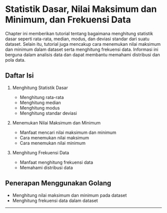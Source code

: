 # Statistik Dasar, Nilai Maksimum dan Minimum, dan Frekuensi Data

Chapter ini memberikan tutorial tentang bagaimana menghitung statistik dasar seperti rata-rata, median, modus, dan deviasi standar dari suatu dataset. Selain itu, tutorial juga mencakup cara menemukan nilai maksimum dan minimum dalam dataset serta menghitung frekuensi data. Informasi ini berguna dalam analisis data dan dapat membantu memahami distribusi dan pola data.

## Daftar Isi

1. Menghitung Statistik Dasar
   - Menghitung rata-rata
   - Menghitung median
   - Menghitung modus
   - Menghitung standar deviasi

2. Menemukan Nilai Maksimum dan Minimum
   - Manfaat mencari nilai maksimum dan minimum
   - Cara menemukan nilai maksimum
   - Cara menemukan nilai minimum

3. Menghitung Frekuensi Data
   - Manfaat menghitung frekuensi data
   - Memahami distribusi data

## Penerapan Menggunakan Golang

- Menghitung nilai maksimum dan minimum pada dataset
- Menghitung frekuensi data dalam dataset

---

